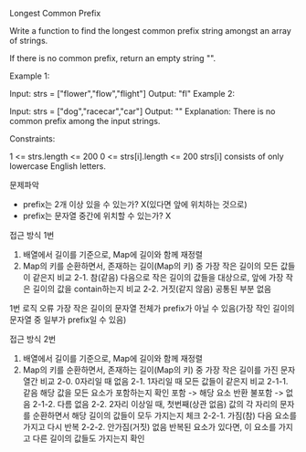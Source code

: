 Longest Common Prefix

Write a function to find the longest common prefix string amongst an array of strings.

If there is no common prefix, return an empty string "".



Example 1:

Input: strs = ["flower","flow","flight"]
Output: "fl"
Example 2:

Input: strs = ["dog","racecar","car"]
Output: ""
Explanation: There is no common prefix among the input strings.


Constraints:

1 <= strs.length <= 200
0 <= strs[i].length <= 200
strs[i] consists of only lowercase English letters.

문제파악
- prefix는 2개 이상 있을 수 있는가?
  X(있다면 앞에 위치하는 것으로)
- prefix는 문자열 중간에 위치할 수 있는가?
  X

접근 방식 1번
1. 배열에서 길이를 기준으로, Map에 길이와 함께 재정렬
2. Map의 키를 순환하면서, 존재하는 길이(Map의 키) 중 가장 작은 길이의 모든 값들이 같은지 비교
   2-1. 참(같음)
   다음으로 작은 길이의 값들을 대상으로, 앞에 가장 작은 길이의 값을 contain하는지 비교
   2-2. 거짓(같지 않음)
   공통된 부분 없음

1번 로직 오류
가장 작은 길이의 문자열 전체가 prefix가 아닐 수 있음(가장 작인 길이의 문자열 중 일부가 prefix일 수 있음)

접근 방식 2번
1. 배열에서 길이를 기준으로, Map에 길이와 함께 재정렬
2. Map의 키를 순환하면서, 존재하는 길이(Map의 키) 중 가장 작은 길이를 가진 문자열간 비교
   2-0. 0자리일 때
   없음
   2-1. 1자리일 때
   모든 값들이 같은지 비교
   2-1-1. 같음
   해당 값을 모든 요소가 포함하는지 확인
   포함 -> 해당 요소 반환
   불포함 -> 없음
   2-1-2. 다름
   없음
   2-2. 2자리 이상일 때, 첫번째(상관 없음) 값의 각 자리의 문자를 순환하면서 해당 길이의 값들이 모두 가지는지 체크
   2-2-1. 가짐(참)
   다음 요소를 가지고 다시 반복
   2-2-2. 안가짐(거짓)
   없음
   반복된 요소가 있다면, 이 요소를 가지고 다른 길이의 값들도 가지는지 확인